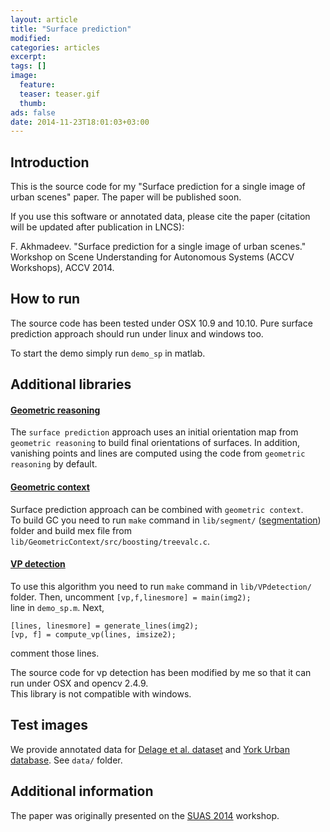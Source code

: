 ```yaml
---
layout: article
title: "Surface prediction"
modified:
categories: articles
excerpt:
tags: []
image:
  feature:
  teaser: teaser.gif
  thumb:
ads: false
date: 2014-11-23T18:01:03+03:00
---
```


## Introduction
This is the source code for my "Surface prediction for a single image of urban scenes" paper. The paper will be published soon.

If you use this software or annotated data, please cite the paper (citation will be updated after publication in LNCS):

F. Akhmadeev. "Surface prediction for a single image of urban scenes." Workshop on Scene Understanding for Autonomous Systems (ACCV Workshops), ACCV 2014.

## How to run

The source code has been tested under OSX 10.9 and 10.10. Pure surface prediction approach should run under linux and windows too.

To start the demo simply run ```demo_sp``` in matlab.

## Additional libraries

#### [Geometric reasoning]
The ```surface prediction``` approach uses an initial orientation map from ```geometric reasoning``` to build final orientations of surfaces. In addition, vanishing points and lines are computed using the code from ```geometric reasoning``` by default.

#### [Geometric context]
Surface prediction approach can be combined with ```geometric context```.  
To build GC you need to run ```make``` command in ```lib/segment/``` ([segmentation]) folder and build mex file from ```lib/GeometricContext/src/boosting/treevalc.c```.

#### [VP detection]
To use this algorithm you need to run ```make``` command in ```lib/VPdetection/``` folder. Then, uncomment ```[vp,f,linesmore] = main(img2);```  
line in ```demo_sp.m```. Next,  
```
[lines, linesmore] = generate_lines(img2);  
[vp, f] = compute_vp(lines, imsize2);
```  
comment those lines.

The source code for vp detection has been modified by me so that it can run under OSX and opencv 2.4.9.  
This library is not compatible with windows.

## Test images
We provide annotated data for [Delage et al. dataset] and [York Urban database]. See ```data/``` folder.

## Additional information
The paper was originally presented on the [SUAS 2014] workshop.

[home site]: http://foat.me
[SUAS 2014]: http://www.cvc.uab.es/adas/suas2014/
[ACCV 2014]: http://www.accv2014.org

[Geometric context]: http://web.engr.illinois.edu/~dhoiem/projects/context/
[Geometric reasoning]: http://www.cs.cmu.edu/~dclee/projects/scene.html
[segmentation]: http://cs.brown.edu/~pff/segment/
[VP detection]: http://www-etud.iro.umontreal.ca/~tardifj/

[Delage et al. dataset]: http://web.hec.ca/pages/erick.delage/indoor3drecon/index.htm
[York Urban database]: http://www.elderlab.yorku.ca/YorkUrbanDB/
